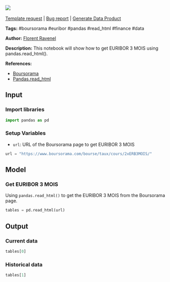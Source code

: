 <a href="https://app.naas.ai/user-redirect/naas/downloader?url=https://raw.githubusercontent.com/jupyter-naas/awesome-notebooks/master/Boursorama/Boursorama_Get_EURIBOR_3_MOIS.ipynb" target="_parent"><img src="https://naasai-public.s3.eu-west-3.amazonaws.com/open_in_naas.svg"/></a><br><br><a href="https://github.com/jupyter-naas/awesome-notebooks/issues/new?assignees=&labels=&template=template-request.md&title=Tool+-+Action+of+the+notebook+">Template request</a> | <a href="https://github.com/jupyter-naas/awesome-notebooks/issues/new?assignees=&labels=bug&template=bug_report.md&title=Boursorama+-+Get+EURIBOR+3+MOIS:+Error+short+description">Bug report</a> | <a href="https://app.naas.ai/user-redirect/naas/downloader?url=https://raw.githubusercontent.com/jupyter-naas/awesome-notebooks/master/Naas/Naas_Start_data_product.ipynb" target="_parent">Generate Data Product</a>

**Tags:** #boursorama #euribor #pandas #read_html #finance #data

**Author:** [Florent Ravenel](http://linkedin.com/in/florent-ravenel)

**Description:** This notebook will show how to get EURIBOR 3 MOIS using pandas.read_html().

**References:**
- [Boursorama](https://www.boursorama.com/bourse/indices/euribor-3-mois-0D0003M0GQ)
- [Pandas.read_html](https://pandas.pydata.org/pandas-docs/stable/reference/api/pandas.read_html.html)

## Input

### Import libraries


```python
import pandas as pd
```

### Setup Variables
- `url`: URL of the Boursorama page to get EURIBOR 3 MOIS


```python
url = "https://www.boursorama.com/bourse/taux/cours/2xERB3MOIS/"
```

## Model

### Get EURIBOR 3 MOIS
Using `pandas.read_html()` to get the EURIBOR 3 MOIS from the Boursorama page.


```python
tables = pd.read_html(url)
```

## Output

### Current data


```python
tables[0]
```

### Historical data


```python
tables[1]
```

 

